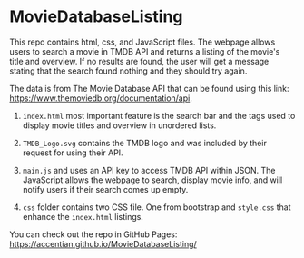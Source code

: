 # MovieDatabaseListing

This repo contains html, css, and JavaScript files. The webpage allows users to search a movie in TMDB API and returns a listing of the movie's title and overview. If no results are found, the user will get a message stating that the search found nothing and they should try again.

The data is from The Movie Database API that can be found using this link: https://www.themoviedb.org/documentation/api. 

1. `index.html` most important feature is the search bar and the tags used to display movie titles and overview in unordered lists.

2. `TMDB_Logo.svg` contains the TMDB logo and was included by their request for using their API.

3. `main.js` and uses an API key to access TMDB API within JSON. The JavaScript allows the webpage to search, display movie info, and will notify users if their search comes up empty.

4. `css` folder contains two CSS file. One from bootstrap and `style.css` that enhance the `index.html` listings.

You can check out the repo in GitHub Pages: https://accentian.github.io/MovieDatabaseListing/
